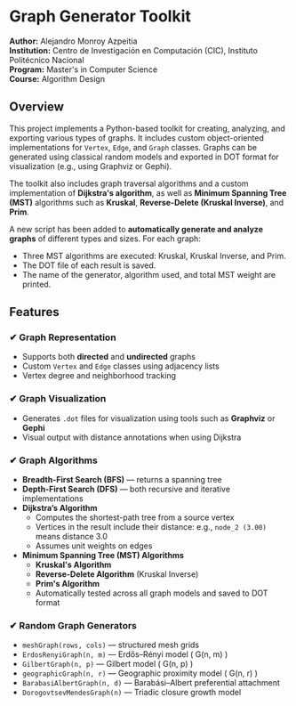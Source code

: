 # Graph Generator Toolkit

**Author:** Alejandro Monroy Azpeitia  
**Institution:** Centro de Investigación en Computación (CIC), Instituto Politécnico Nacional  
**Program:** Master's in Computer Science  
**Course:** Algorithm Design  

## Overview

This project implements a Python-based toolkit for creating, analyzing, and exporting various types of graphs. It includes custom object-oriented implementations for `Vertex`, `Edge`, and `Graph` classes. Graphs can be generated using classical random models and exported in DOT format for visualization (e.g., using Graphviz or Gephi).

The toolkit also includes graph traversal algorithms and a custom implementation of **Dijkstra's algorithm**, as well as **Minimum Spanning Tree (MST)** algorithms such as **Kruskal**, **Reverse-Delete (Kruskal Inverse)**, and **Prim**.

A new script has been added to **automatically generate and analyze graphs** of different types and sizes. For each graph:
- Three MST algorithms are executed: Kruskal, Kruskal Inverse, and Prim.
- The DOT file of each result is saved.
- The name of the generator, algorithm used, and total MST weight are printed.

## Features

### ✔ Graph Representation

- Supports both **directed** and **undirected** graphs
- Custom `Vertex` and `Edge` classes using adjacency lists
- Vertex degree and neighborhood tracking

### ✔ Graph Visualization

- Generates `.dot` files for visualization using tools such as **Graphviz** or **Gephi**
- Visual output with distance annotations when using Dijkstra

### ✔ Graph Algorithms

- **Breadth-First Search (BFS)** — returns a spanning tree
- **Depth-First Search (DFS)** — both recursive and iterative implementations
- **Dijkstra’s Algorithm**
  - Computes the shortest-path tree from a source vertex
  - Vertices in the result include their distance: e.g., `node_2 (3.00)` means distance 3.0
  - Assumes unit weights on edges
- **Minimum Spanning Tree (MST) Algorithms**
  - **Kruskal's Algorithm**
  - **Reverse-Delete Algorithm** (Kruskal Inverse)
  - **Prim's Algorithm**
  - Automatically tested across all graph models and saved to DOT format

### ✔ Random Graph Generators

- `meshGraph(rows, cols)` — structured mesh grids
- `ErdosRenyiGraph(n, m)` — Erdős–Rényi model \( G(n, m) \)
- `GilbertGraph(n, p)` — Gilbert model \( G(n, p) \)
- `geographicGraph(n, r)` — Geographic proximity model \( G(n, r) \)
- `BarabasiAlbertGraph(n, d)` — Barabási–Albert preferential attachment
- `DorogovtsevMendesGraph(n)` — Triadic closure growth model
